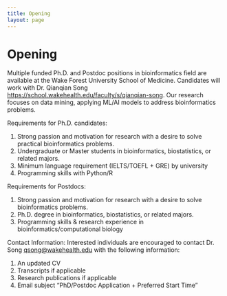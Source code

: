 ```yaml
---
title: Opening
layout: page
---
```

# Opening

Multiple funded Ph.D. and Postdoc positions in bioinformatics field are available at the Wake Forest University School of Medicine. Candidates will work with Dr. Qianqian Song https://school.wakehealth.edu/faculty/s/qianqian-song. Our research focuses on data mining, applying ML/AI models to address bioinformatics problems.

Requirements for Ph.D. candidates:    
1. Strong passion and motivation for research with a desire to solve practical bioinformatics problems.
2. Undergraduate or Master students in bioinformatics, biostatistics, or related majors.
3. Minimum language requirement (IELTS/TOEFL + GRE) by university
4. Programming skills with Python/R

Requirements for Postdocs:
1. Strong passion and motivation for research with a desire to solve bioinformatics problems.
2. Ph.D. degree in bioinformatics, biostatistics, or related majors.
3. Programming skills & research experience in bioinformatics/computational biology

Contact Information: Interested individuals are encouraged to contact Dr. Song qsong@wakehealth.edu with the following information:

1. An updated CV
2. Transcripts if applicable
3. Research publications if applicable
4. Email subject “PhD/Postdoc Application + Preferred Start Time”
